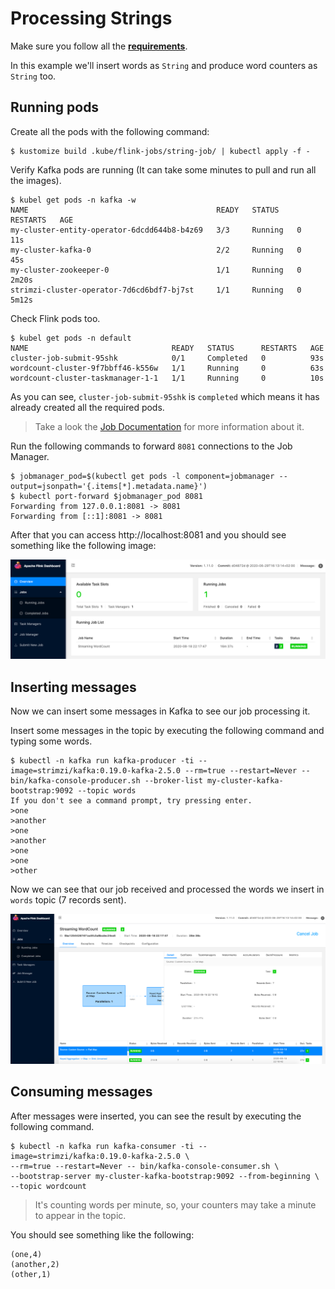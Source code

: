 # Processing Strings

Make sure you follow all the **[requirements](../../../../README.md)**.

In this example we'll insert words as `String` and produce word counters as
`String` too.

## Running pods

Create all the pods with the following command:

```shell
$ kustomize build .kube/flink-jobs/string-job/ | kubectl apply -f -
```

Verify Kafka pods are running (It can take some minutes to pull and run all the images).

```shell
$ kubel get pods -n kafka -w
NAME                                          READY   STATUS    RESTARTS   AGE
my-cluster-entity-operator-6dcdd644b8-b4z69   3/3     Running   0          11s
my-cluster-kafka-0                            2/2     Running   0          45s
my-cluster-zookeeper-0                        1/1     Running   0          2m20s
strimzi-cluster-operator-7d6cd6bdf7-bj7st     1/1     Running   0          5m12s
```

Check Flink pods too.

```shell
$ kubel get pods -n default
NAME                                READY   STATUS      RESTARTS   AGE
cluster-job-submit-95shk            0/1     Completed   0          93s
wordcount-cluster-9f7bbff46-k556w   1/1     Running     0          63s
wordcount-cluster-taskmanager-1-1   1/1     Running     0          10s
```

As you can see, `cluster-job-submit-95shk` is `completed` which means it has already
created all the required pods.
> Take a look the
[Job Documentation](https://kubernetes.io/docs/concepts/workloads/controllers/job/)
for more information about it.

Run the following commands to forward `8081` connections to the Job Manager.

```shell
$ jobmanager_pod=$(kubectl get pods -l component=jobmanager --output=jsonpath='{.items[*].metadata.name}')
$ kubectl port-forward $jobmanager_pod 8081
Forwarding from 127.0.0.1:8081 -> 8081
Forwarding from [::1]:8081 -> 8081
```

After that you can access http://localhost:8081 and you should see something
like the following image:

![Flink UI](images/flink-ui-1.png)

## Inserting messages

Now we can insert some messages in Kafka to see our job processing it.

Insert some messages in the topic by executing the following command and typing
some words.

```shell
$ kubectl -n kafka run kafka-producer -ti --image=strimzi/kafka:0.19.0-kafka-2.5.0 --rm=true --restart=Never -- bin/kafka-console-producer.sh --broker-list my-cluster-kafka-bootstrap:9092 --topic words
If you don't see a command prompt, try pressing enter.
>one
>another
>one
>another
>one
>one
>other
```

Now we can see that our job received and processed the words we insert in
`words` topic (7 records sent).

![Flink Job UI](images/flink-job-1.png)

## Consuming messages

After messages were inserted, you can see the result by executing the following command.

```shell
$ kubectl -n kafka run kafka-consumer -ti --image=strimzi/kafka:0.19.0-kafka-2.5.0 \
--rm=true --restart=Never -- bin/kafka-console-consumer.sh \
--bootstrap-server my-cluster-kafka-bootstrap:9092 --from-beginning \
--topic wordcount
```

> It's counting words per minute, so, your counters may take a minute to appear
in the topic.

You should see something like the following:

```shell
(one,4)
(another,2)
(other,1)
```

